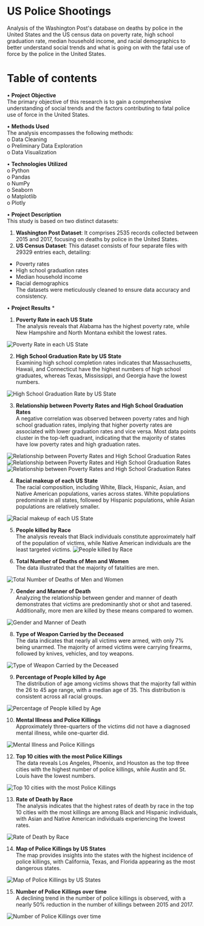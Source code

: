 # US Police Shootings
Analysis of the Washington Post's database on deaths by police in the United States and the US census data on poverty rate, high school graduation rate, median household income, and racial demographics to better understand social trends and what is going on with the fatal use of force by the police in the United States.
# Table of contents
• **Project Objective**  
The primary objective of this research is to gain a comprehensive understanding of social trends and the factors contributing to fatal police use of force in the United States.  

•	**Methods Used**  
The analysis encompasses the following methods:   
o	Data Cleaning  
o	Preliminary Data Exploration  
o	Data Visualization  

•	**Technologies Utilized**  
o	Python  
o	Pandas  
o	NumPy  
o	Seaborn  
o	Matplotlib  
o	Plotly  

•	**Project Description**  
This study is based on two distinct datasets:  
1. **Washington Post Dataset**: It comprises 2535 records collected between 2015 and 2017, focusing on deaths by police in the United States.  
2. **US Census Dataset**: This dataset consists of four separate files with 29329 entries each, detailing:  
- Poverty rates  
- High school graduation rates  
- Median household income  
- Racial demographics  
The datasets were meticulously cleaned to ensure data accuracy and consistency.

•	**Project Results**  *
1.	**Poverty Rate in each US State**  
The analysis reveals that Alabama has the highest poverty rate, while New Hampshire and North Montana exhibit the lowest rates.  

![Poverty Rate in each US State](newplot.png)

2.	**High School Graduation Rate by US State**  
Examining high school completion rates indicates that Massachusetts, Hawaii, and Connecticut have the highest numbers of high school graduates, whereas Texas, Mississippi, and Georgia have the lowest numbers.  

![High School Graduation Rate by US State](newplot1.png)
 
3.	**Relationship between Poverty Rates and High School Graduation Rates**  
A negative correlation was observed between poverty rates and high school graduation rates, implying that higher poverty rates are associated with lower graduation rates and vice versa. Most data points cluster in the top-left quadrant, indicating that the majority of states have low poverty rates and high graduation rates.  

![Relationship between Poverty Rates and High School Graduation Rates](newplot2.png)
![Relationship between Poverty Rates and High School Graduation Rates](download2.png)
![Relationship between Poverty Rates and High School Graduation Rates](download3.png)

4.	**Racial makeup of each US State**  
The racial composition, including White, Black, Hispanic, Asian, and Native American populations, varies across states. White populations predominate in all states, followed by Hispanic populations, while Asian populations are relatively smaller.  

![Racial makeup of each US State](download4.png)
 
5.	**People killed by Race**  
The analysis reveals that Black individuals constitute approximately half of the population of victims,  while Native American individuals are the least targeted victims.
![People killed by Race](newplot3.png)

6.	**Total Number of Deaths of Men and Women**  
The data illustrated that the majority of fatalities are men.  

![Total Number of Deaths of Men and Women](newplot4.png)
 
7.	**Gender and Manner of Death**  
Analyzing the relationship between gender and manner of death demonstrates that victims are predominantly shot or shot and tasered. Additionally, more men are killed by these means compared to women.  

![Gender and Manner of Death](newplot5.png)
 
8.	**Type of Weapon Carried by the Deceased**  
The data indicates that nearly all victims were armed, with only 7% being unarmed. The majority of armed victims were carrying firearms, followed by knives, vehicles, and toy weapons.  

![Type of Weapon Carried by the Deceased](newplot6.png)
 
9.	**Percentage of People killed by Age**  
The distribution of age among victims shows that the majority fall within the 26 to 45 age range, with a median age of 35. This distribution is consistent across all racial groups.  

![Percentage of People killed by Age](newplot7.png)

10.	**Mental Illness and Police Killings**  
Approximately three-quarters of the victims did not have a diagnosed mental illness, while one-quarter did.

![Mental Illness and Police Killings](newplot8.png)

12.	**Top 10 cities with the most Police Killings**  
The data reveals Los Angeles, Phoenix, and Houston as the top three cities with the highest number of police killings, while Austin and St. Louis have the lowest numbers.  

![Top 10 cities with the most Police Killings](newplot9.png)
 
13.	**Rate of Death by Race**  
The analysis indicates that the highest rates of death by race in the top 10 cities with the most killings are among Black and Hispanic individuals, with Asian and Native American individuals experiencing the lowest rates.  

![Rate of Death by Race](download7.png)

14.	**Map of Police Killings by US States**  
The map provides insights into the states with the highest incidence of police killings, with California, Texas, and Florida appearing as the most dangerous states.  

![Map of Police Killings by US States](newplot10.png)
 
15.	**Number of Police Killings over time**  
A declining trend in the number of police killings is observed, with a nearly 50% reduction in the number of killings between 2015 and 2017.  

![Number of Police Killings over time](download8.png)
